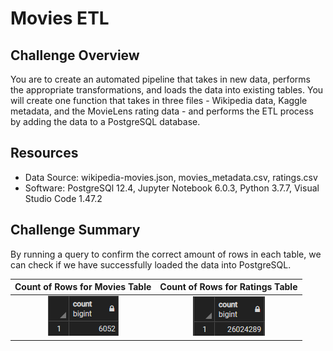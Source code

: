 # Movies ETL

## Challenge Overview
You are to create an automated pipeline that takes in new data, performs the appropriate transformations, and loads the data into existing tables. You will create one function that takes in three files - Wikipedia data, Kaggle metadata, and the MovieLens rating data - and performs the ETL process by adding the data to a PostgreSQL database.

## Resources
 - Data Source: wikipedia-movies.json, movies_metadata.csv, ratings.csv
 - Software: PostgreSQl 12.4, Jupyter Notebook 6.0.3, Python 3.7.7, Visual Studio Code 1.47.2

## Challenge Summary
By running a query to confirm the correct amount of rows in each table, we can check if we have successfully loaded the data into PostgreSQL.

Count of Rows for Movies Table | Count of Rows for Ratings Table
:-----------------------------:|:-------------------------------:
![movies_query](resources/movies_query.png) | ![ratings_query](resources/ratings_query.png)